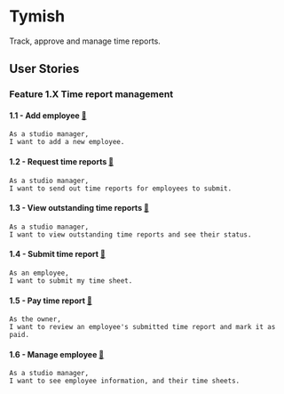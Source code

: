 # Tymish

Track, approve and manage time reports.

## User Stories

### Feature 1.X Time report management


#### 1.1 - Add employee [🔗](/user-story/1-1-add-employee.md)
```
As a studio manager,
I want to add a new employee.
```

#### 1.2 - Request time reports [🔗](/user-story/1-2-request-time-reports.md)
```
As a studio manager,
I want to send out time reports for employees to submit.
```

#### 1.3 - View outstanding time reports [🔗](/user-story/1-3-view-time-reports.md)
```
As a studio manager,
I want to view outstanding time reports and see their status.
```

#### 1.4 - Submit time report [🔗](/user-story/1-4-submit-time-report.md)
```
As an employee,
I want to submit my time sheet.
```

#### 1.5 - Pay time report [🔗](/user-story/1-5-pay-time-report.md)
```
As the owner,
I want to review an employee's submitted time report and mark it as paid.
```

#### 1.6 - Manage employee [🔗](/user-story/1-6-manage-employee.md)
```
As a studio manager,
I want to see employee information, and their time sheets.
```